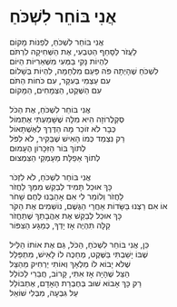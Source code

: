 # אֲנִי בּוֹחֵר לִשְׁכֹּחַ

אֲנִי בּוֹחֵר לִשְׁכֹּחַ, לְפַנּוֹת מָקוֹם\
לַעֲזֹר לַּסָּחַף הַטִּבְעִי, אֶת הַשְּׁחִיקָה לִרְתֹּם\
לִהְיוֹת נָקִי בַּמְּעִי מִשְּׁאֵרִיּוֹת הַיּוֹם\
לִשְׁכֹּחַ שֶׁהָיְתָה פֹּה פַּעַם מִלְחָמָה, לִהְיוֹת בְּשָׁלוֹם\
עִם עַצְמִי בְּעִקָּר, עִם כֹּחוֹת הַתֹּם\
עִם הַשֶּׁקֶט, הַצְּמָחִים, הַמָּקוֹם\
\
אֲנִי בּוֹחֵר לִשְׁכֹּחַ, אֶת הַכֹּל\
סְקְלֶרוֹזָה הִיא מִלָּה שֶׁשָּׁמַעְתִּי אֶתְמוֹל\
כְּבָר לֹא זוֹכֵר מָה הַדֶּרֶךְ לְאֶשְׁתָּאוֹל\
רַק נִצְמַד כְּמוֹ הָאִישׁ שֶׁבַּקִּיר, לֹא לִפֹּל\
לְתוֹךְ בּוֹר הַזִּכָּרוֹן הֶעָמוּם\
לְתוֹךְ אַפֵלָּת מַעָמְקֵי הַצִּמְצוּם\
\
אֲנִי בּוֹחֵר לִשְׁכֹּחַ, לֹא לִזְכֹּר\
כָּךְ אוּכַל תָּמִיד לְבַקֵּשׁ מִמֵּךְ לַחֲזֹר\
לַחֲזֹר וְלוֹמַר לִי אִם אָהַבְנוּ לֶחֶם שָׁחֹר\
אוֹ אִם רַצְנוּ בַּשָּׂדוֹת אַחֲרֵי הַגֶּשֶׁם, נוֹשְׁמִים אֶת הַקֹּר\
כָּךְ אוּכַל לְבַקֵּשׁ אֶת אַהֲבָתֵךְ שֶׁתַּחֲזֹר\
קַלָּה תִּהְיֶה אָז יָדְךָ, כְּמַגָּע הַצִּפּוֹר\
\
כֵּן, אֲנִי בּוֹחֵר לִשְׁכֹּחַ, הַכֹּל, גַּם אֶת אוֹתוֹ הַלֵּיל\
שֶׁבּוֹ יָשַׁבְתִּי בַּשֶּׁקֶט, מְחַכֶּה לוֹ לָאִישׁ, מִתְפַּלֵּל\
שֶׁלֹּא יָבוֹא לוֹ מַלְאָךְ וְאוֹתִי יַרְחִיק מֵהַצֵּל\
הַצֵּל שֶׁהָיָה אָז אִתִּי, קָרוֹב, חֲבֵרִי לַכּוֹלֵל\
רַק כָּךְ אָבוֹא שׁוּב בְּחֶבְרַת הָאָדָם, אֶתְבּוֹלֵל\
עַל גִּבְעָה, מִבְּלִי שׁוֹאֵל
